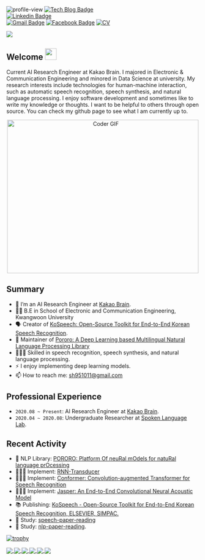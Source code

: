 ![profile-view](https://komarev.com/ghpvc/?username=sooftware)
[![Tech Blog Badge](http://img.shields.io/badge/-Tech%20blog-black?style=flat-square&logo=github&link=https://zzsza.github.io/)](https://sooftware.github.io/)	
[![Linkedin Badge](https://img.shields.io/badge/-LinkedIn-blue?style=flat-square&logo=Linkedin&logoColor=white&link=https://www.linkedin.com/in/Soo-hwan/)](https://www.linkedin.com/in/Soo-hwan/)	
[![Gmail Badge](https://img.shields.io/badge/Gmail-d14836?style=flat-square&logo=Gmail&logoColor=white&link=mailto:sh951011@gmail.com)](mailto:sh951011@gmail.com)
[![Facebook Badge](https://img.shields.io/badge/facebook-1877f2?style=flat-square&logo=facebook&logoColor=white&link=https://www.facebook.com/sooftware95)](https://www.facebook.com/sooftware95)
[![CV](https://img.shields.io/badge/CurriculumVitae-blue?style=flat-square&logo=LaTex&logoColor=white&link=mailto:sh951011@gmail.com)](https://github.com/sooftware/sooftware/blob/master/CV.pdf)


<img src="https://github.com/sooftware/sooftware/blob/master/intro.gif">

## Welcome <img src="https://h5p.org/sites/default/files/h5p/content/295752/images/file-5b73018c5fa4b.gif" width="30px">   
  
Current AI Research Engineer at Kakao Brain. I majored in Electronic & Communication Engineering and minored in Data Science at university. My research interests include technologies for human-machine interaction, such as automatic speech recognition, speech synthesis, and natural language processing. I enjoy software development and sometimes like to write my knowledge or thoughts. I want to be helpful to others through open source. You can check my github page to see what I am currently up to.
  

<p  align="center"><img src="https://github.com/sooftware/sooftware/blob/master/images/code.gif" alt="Coder GIF" width="500" height="400">
  
## Summary
- 🔭  I’m an AI Research Engineer at [Kakao Brain](https://www.kakaobrain.com/).
- 👨‍🎓 B.E in School of Electronic and Communication Engineering, Kwangwoon University 
- 🗣 Creator of [KoSpeech: Open-Source Toolkit for End-to-End Korean Speech Recognition](https://github.com/sooftware/KoSpeech). 
- 🤗 Maintainer of [Pororo: A Deep Learning based Multilingual Natural Language Processing Library](https://github.com/kakaobrain/pororo)
- 👨🏼‍💻  Skilled in speech recognition, speech synthesis, and natural language processing.
- ⚡  I enjoy implementing deep learning models.
- 📫  How to reach me: sh951011@gmail.com
  
## Professional Experience
- `2020.08 ~ Present`: AI Research Engineer at [Kakao Brain](https://www.kakaobrain.com).
- `2020.04 ~ 2020.08`: Undergraduate Researcher at [Spoken Language Lab](http://speech.sogang.ac.kr/).
  
## Recent Activity
- 🤗 NLP Library: [PORORO: Platform Of neuRal mOdels for natuRal language prOcessing](https://github.com/kakaobrain/pororo)
- 👨🏼‍💻  Implement: [RNN-Transducer](https://github.com/sooftware/RNN-Transducer)
- 👨🏼‍💻  Implement: [Conformer: Convolution-augmented Transformer for Speech Recognition](https://github.com/sooftware/conformer)
- 👨🏼‍💻  Implement: [Jasper: An End-to-End Convolutional Neural Acoustic Model](https://github.com/sooftware/jasper)  
- 📚  Publishing: [KoSpeech - Open-Source Toolkit for End-to-End Korean Speech Recognition, ELSEVIER, SIMPAC.](https://www.sciencedirect.com/science/article/pii/S2665963821000026)  
- 👯  Study: [speech-paper-reading](https://github.com/speech-paper-reading/speech-paper-reading)
- 👯  Study: [nlp-paper-reading](https://github.com/kakaobrain/nlp-paper-reading). 
  
[![trophy](https://github-profile-trophy.vercel.app/?username=sooftware)](https://github.com/ryo-ma/github-profile-trophy)
  
<a href="https://github.com/kakaobrain/pororo">
  <img align="center" src="https://github-readme-stats.vercel.app/api/pin/?username=kakaobrain&repo=pororo"/>
</a>   
<a href="https://github.com/sooftware/KoSpeech">
  <img align="center" src="https://github-readme-stats.vercel.app/api/pin/?username=sooftware&repo=KoSpeech"/>
</a>   
  
  
  
<a href="https://github.com/kakaobrain/nlp-paper-reading">
  <img align="center" src="https://github-readme-stats.vercel.app/api/pin/?username=kakaobrain&repo=nlp-paper-reading"/>
</a>   
<a href="https://github.com/speech-paper-reading/speech-paper-reading">
  <img align="center" src="https://github-readme-stats.vercel.app/api/pin/?username=speech-paper-reading&repo=speech-paper-reading"/>
</a>   
  
  
  
  
<a href="https://github.com/sooftware/attentions">
  <img align="center" src="https://github-readme-stats.vercel.app/api/pin/?username=sooftware&repo=attentions"/>
</a>   
<a href="https://github.com/sooftware/ksponspeech">
  <img align="center" src="https://github-readme-stats.vercel.app/api/pin/?username=sooftware&repo=ksponspeech"/>
</a>   

<!--
**sooftware/sooftware** is a ✨ _special_ ✨ repository because its `README.md` (this file) appears on your GitHub profile.
  
Here are some ideas to get you started:

- 🔭 I’m currently working on ...
- 🌱 I’m currently learning ...
- 👯 I’m looking to collaborate on ...
- 🤔 I’m looking for help with ...
- 💬 Ask me about ...
- 📫 How to reach me: ...
- 😄 Pronouns: ...
- ⚡ Fun fact: ...
-->
